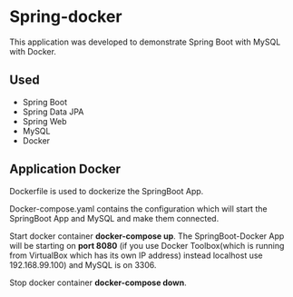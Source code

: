 # Spring-docker
This application was developed to demonstrate Spring Boot with MySQL with Docker.

## Used

- Spring Boot
- Spring Data JPA
- Spring Web
- MySQL
- Docker

## Application Docker

Dockerfile is used to dockerize the SpringBoot App.

Docker-compose.yaml contains the configuration which will start the SpringBoot App and MySQL and make them connected.


Start docker container **docker-compose up**. The SpringBoot-Docker App will be starting on **port 8080** (if you use Docker Toolbox(which is running from VirtualBox which has its own IP address) instead localhost use 192.168.99.100) and MySQL is on 3306.

Stop docker container **docker-compose down**.
